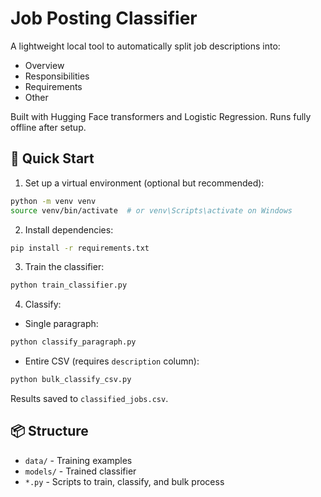 # Job Posting Classifier

A lightweight local tool to automatically split job descriptions into:
- Overview
- Responsibilities
- Requirements
- Other

Built with Hugging Face transformers and Logistic Regression. Runs fully offline after setup.

## 🚀 Quick Start

1. Set up a virtual environment (optional but recommended):
```bash
python -m venv venv
source venv/bin/activate  # or venv\Scripts\activate on Windows
```

2. Install dependencies:
```bash
pip install -r requirements.txt
```

3. Train the classifier:
```bash
python train_classifier.py
```

4. Classify:
- Single paragraph:
```bash
python classify_paragraph.py
```
- Entire CSV (requires `description` column):
```bash
python bulk_classify_csv.py
```

Results saved to `classified_jobs.csv`.

## 📦 Structure

- `data/` - Training examples
- `models/` - Trained classifier
- `*.py` - Scripts to train, classify, and bulk process
